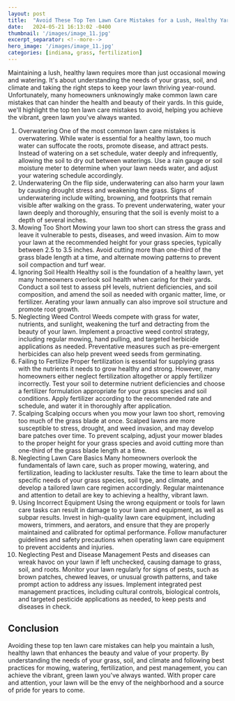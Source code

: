 ```yaml
---
layout: post
title:  "Avoid These Top Ten Lawn Care Mistakes for a Lush, Healthy Yard"
date:   2024-05-21 16:13:02 -0400
thumbnail: '/images/image_11.jpg'
excerpt_separator: <!--more-->
hero_image: '/images/image_11.jpg'
categories: [indiana, grass, fertilization]
---
```

Maintaining a lush, healthy lawn requires more than just occasional mowing and watering. <!--more-->It's about understanding the needs of your grass, soil, and climate and taking the right steps to keep your lawn thriving year-round. Unfortunately, many homeowners unknowingly make common lawn care mistakes that can hinder the health and beauty of their yards. In this guide, we'll highlight the top ten lawn care mistakes to avoid, helping you achieve the vibrant, green lawn you've always wanted.
1. Overwatering
One of the most common lawn care mistakes is overwatering. While water is essential for a healthy lawn, too much water can suffocate the roots, promote disease, and attract pests. Instead of watering on a set schedule, water deeply and infrequently, allowing the soil to dry out between waterings. Use a rain gauge or soil moisture meter to determine when your lawn needs water, and adjust your watering schedule accordingly.
2. Underwatering
On the flip side, underwatering can also harm your lawn by causing drought stress and weakening the grass. Signs of underwatering include wilting, browning, and footprints that remain visible after walking on the grass. To prevent underwatering, water your lawn deeply and thoroughly, ensuring that the soil is evenly moist to a depth of several inches.
3. Mowing Too Short
Mowing your lawn too short can stress the grass and leave it vulnerable to pests, diseases, and weed invasion. Aim to mow your lawn at the recommended height for your grass species, typically between 2.5 to 3.5 inches. Avoid cutting more than one-third of the grass blade length at a time, and alternate mowing patterns to prevent soil compaction and turf wear.
4. Ignoring Soil Health
Healthy soil is the foundation of a healthy lawn, yet many homeowners overlook soil health when caring for their yards. Conduct a soil test to assess pH levels, nutrient deficiencies, and soil composition, and amend the soil as needed with organic matter, lime, or fertilizer. Aerating your lawn annually can also improve soil structure and promote root growth.
5. Neglecting Weed Control
Weeds compete with grass for water, nutrients, and sunlight, weakening the turf and detracting from the beauty of your lawn. Implement a proactive weed control strategy, including regular mowing, hand pulling, and targeted herbicide applications as needed. Preventative measures such as pre-emergent herbicides can also help prevent weed seeds from germinating.
6. Failing to Fertilize
Proper fertilization is essential for supplying grass with the nutrients it needs to grow healthy and strong. However, many homeowners either neglect fertilization altogether or apply fertilizer incorrectly. Test your soil to determine nutrient deficiencies and choose a fertilizer formulation appropriate for your grass species and soil conditions. Apply fertilizer according to the recommended rate and schedule, and water it in thoroughly after application.
7. Scalping
Scalping occurs when you mow your lawn too short, removing too much of the grass blade at once. Scalped lawns are more susceptible to stress, drought, and weed invasion, and may develop bare patches over time. To prevent scalping, adjust your mower blades to the proper height for your grass species and avoid cutting more than one-third of the grass blade length at a time.
8. Neglecting Lawn Care Basics
Many homeowners overlook the fundamentals of lawn care, such as proper mowing, watering, and fertilization, leading to lackluster results. Take the time to learn about the specific needs of your grass species, soil type, and climate, and develop a tailored lawn care regimen accordingly. Regular maintenance and attention to detail are key to achieving a healthy, vibrant lawn.
9. Using Incorrect Equipment
Using the wrong equipment or tools for lawn care tasks can result in damage to your lawn and equipment, as well as subpar results. Invest in high-quality lawn care equipment, including mowers, trimmers, and aerators, and ensure that they are properly maintained and calibrated for optimal performance. Follow manufacturer guidelines and safety precautions when operating lawn care equipment to prevent accidents and injuries.
10. Neglecting Pest and Disease Management
Pests and diseases can wreak havoc on your lawn if left unchecked, causing damage to grass, soil, and roots. Monitor your lawn regularly for signs of pests, such as brown patches, chewed leaves, or unusual growth patterns, and take prompt action to address any issues. Implement integrated pest management practices, including cultural controls, biological controls, and targeted pesticide applications as needed, to keep pests and diseases in check.

## Conclusion
Avoiding these top ten lawn care mistakes can help you maintain a lush, healthy lawn that enhances the beauty and value of your property. By understanding the needs of your grass, soil, and climate and following best practices for mowing, watering, fertilization, and pest management, you can achieve the vibrant, green lawn you've always wanted. With proper care and attention, your lawn will be the envy of the neighborhood and a source of pride for years to come.
